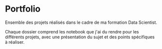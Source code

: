  # Portfolio
Ensemble des projets réalisés dans le cadre de ma formation Data Scientist.

Chaque dossier comprend les notebook que j'ai du rendre pour les différents projets, avec une présentation du sujet et des points spécifiques à réaliser.
